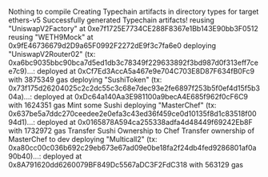 Nothing to compile
Creating Typechain artifacts in directory types for target ethers-v5
Successfully generated Typechain artifacts!
reusing "UniswapV2Factory" at 0xe7f1725E7734CE288F8367e1Bb143E90bb3F0512
reusing "WETH9Mock" at 0x9fE46736679d2D9a65F0992F2272dE9f3c7fa6e0
deploying "UniswapV2Router02" (tx: 0xa6bc9035bbc90bca7d5ed1db3c78349f229633892f3bd987d0f313eff7cee7c9)...: deployed at 0xCf7Ed3AccA5a467e9e704C703E8D87F634fB0Fc9 with 3875349 gas
deploying "SushiToken" (tx: 0x73f175d26204025c2c2dc55c3c68e7dec93e2fe6897f253b5f0ef4d15f5b304a)...: deployed at 0xDc64a140Aa3E981100a9becA4E685f962f0cF6C9 with 1624351 gas
Mint some Sushi
deploying "MasterChef" (tx: 0x637be5a7ddc270ceedee2e0efa3c43ed36f459ce0d10135f8d1c83518f0094d1)...: deployed at 0x0165878A594ca255338adfa4d48449f69242Eb8F with 1732972 gas
Transfer Sushi Ownership to Chef
Transfer ownership of MasterChef to dev
deploying "Multicall2" (tx: 0xa80cc00c036b692c29eb673e67ad09e0be18fa2f24db4fed9286801af0a90b40)...: deployed at 0x8A791620dd6260079BF849Dc5567aDC3F2FdC318 with 563129 gas